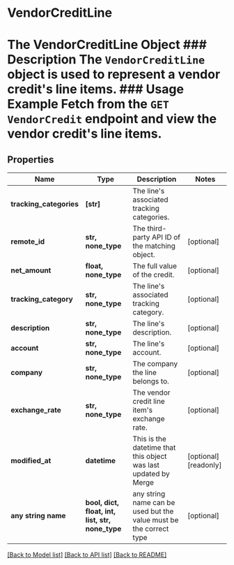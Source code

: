 # VendorCreditLine

# The VendorCreditLine Object ### Description The `VendorCreditLine` object is used to represent a vendor credit's line items. ### Usage Example Fetch from the `GET VendorCredit` endpoint and view the vendor credit's line items.

## Properties

| Name                    | Type                                             | Description                                                        | Notes                 |
| ----------------------- | ------------------------------------------------ | ------------------------------------------------------------------ | --------------------- |
| **tracking_categories** | **[str]**                                        | The line&#39;s associated tracking categories.                     |
| **remote_id**           | **str, none_type**                               | The third-party API ID of the matching object.                     | [optional]            |
| **net_amount**          | **float, none_type**                             | The full value of the credit.                                      | [optional]            |
| **tracking_category**   | **str, none_type**                               | The line&#39;s associated tracking category.                       | [optional]            |
| **description**         | **str, none_type**                               | The line&#39;s description.                                        | [optional]            |
| **account**             | **str, none_type**                               | The line&#39;s account.                                            | [optional]            |
| **company**             | **str, none_type**                               | The company the line belongs to.                                   | [optional]            |
| **exchange_rate**       | **str, none_type**                               | The vendor credit line item&#39;s exchange rate.                   | [optional]            |
| **modified_at**         | **datetime**                                     | This is the datetime that this object was last updated by Merge    | [optional] [readonly] |
| **any string name**     | **bool, dict, float, int, list, str, none_type** | any string name can be used but the value must be the correct type | [optional]            |

[[Back to Model list]](../README.md#documentation-for-models) [[Back to API list]](../README.md#documentation-for-api-endpoints) [[Back to README]](../README.md)

